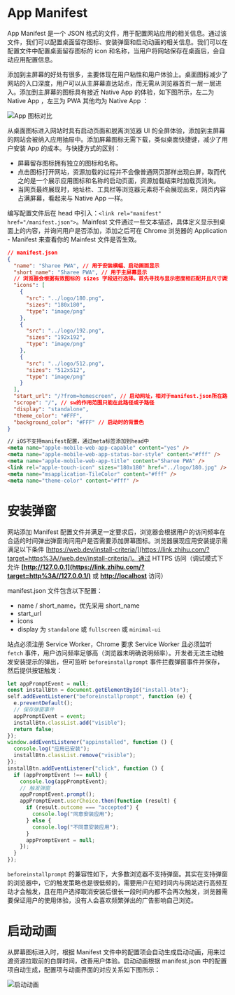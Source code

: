 # App Manifest

App Manifest 是一个 JSON 格式的文件，用于配置网站应用的相关信息。通过该文件，我们可以配置桌面留存图标、安装弹窗和启动动画的相关信息。我们可以在配置文件中配置桌面留存图标的 icon 和名称，当用户将网站保存在桌面后，会自动应用配置信息。

添加到主屏幕的好处有很多，主要体现在用户粘性和用户体验上。桌面图标减少了网站的入口深度，用户可以从主屏幕直达站点，而无需从浏览器首页一层一层进入。添加到主屏幕的图标具有接近 Native App 的体验，如下图所示，左二为 Native App ，左三为 PWA 其他均为 Native App ：

![App 图标对比](https://s3.ax1x.com/2021/01/25/sOZLCQ.png)

从桌面图标进入网站时具有启动页面和脱离浏览器 UI 的全屏体验，添加到主屏幕的网站会被纳入应用抽屉中。添加屏幕图标无需下载，类似桌面快捷键，减少了用户安装 App 的成本。与快捷方式的区别：

- 屏幕留存图标拥有独立的图标和名称。
- 点击图标打开网站，资源加载的过程并不会像普通网页那样出现白屏，取而代之的是一个展示应用图标和名称的启动页面，资源加载结束时加载页消失。
- 当网页最终展现时，地址栏、工具栏等浏览器元素将不会展现出来，网页内容占满屏幕，看起来与 Native App 一样。

编写配置文件后在 head 中引入：`<link rel="manifest" href="/manifest.json">`。Mainfest 文件通过一些文本描述，具体定义显示到桌面上的内容，并询问用户是否添加，添加之后可在 Chrome 浏览器的 Application - Manifest 来查看你的 Mainfest 文件是否生效。

```json
// manifest.json
{
  "name": "Sharee PWA", // 用于安装横幅、启动画面显示
  "short_name": "Sharee PWA", // 用于主屏幕显示
  // 浏览器会根据有效图标的 sizes 字段进行选择。首先寻找与显示密度相匹配并且尺寸调整到 48dp 屏幕密度的图标
  "icons": [
    {
      "src": "../logo/180.png",
      "sizes": "180x180",
      "type": "image/png"
    },
    {
      "src": "../logo/192.png",
      "sizes": "192x192",
      "type": "image/png"
    },
    {
      "src": "../logo/512.png",
      "sizes": "512x512",
      "type": "image/png"
    }
  ],
  "start_url": "/?from=homescreen", // 启动网址，相对于manifest.json所在路径
  "scrope": "/", // sw的作用范围只能在此路径或子路径
  "display": "standalone",
  "theme_color": "#FFF",
  "background_color": "#FFF" // 启动时的背景色
}
```

```html
// iOS不支持manifest配置，通过meta标签添加到head中
<meta name="apple-mobile-web-app-capable" content="yes" />
<meta name="apple-mobile-web-app-status-bar-style" content="#fff" />
<meta name="apple-mobile-web-app-title" content="Sharee PWA" />
<link rel="apple-touch-icon" sizes="180x180" href="../logo/180.jpg" />
<meta name="msapplication-TileColor" content="#fff" />
<meta name="theme-color" content="#fff" />
```

# 安装弹窗

网站添加 Manifest 配置文件并满足一定要求后，浏览器会根据用户的访问频率在合适的时间弹出弹窗询问用户是否需要添加屏幕图标。浏览器展现应用安装提示需满足以下条件 [https://web.dev/install-criteria/](https://link.zhihu.com/?target=https%3A//web.dev/install-criteria/)。通过 HTTPS 访问（调试模式下允许 **[http://127.0.0.1](https://link.zhihu.com/?target=http%3A//127.0.0.1/)** 或 **[http://localhost](https://link.zhihu.com/?target=http%3A//localhost/)** 访问）

manifest.json 文件包含以下配置：

- name / short_name，优先采用 short_name
- start_url
- icons
- display 为 `standalone` 或 `fullscreen` 或 `minimal-ui`

站点必须注册 Service Worker，Chrome 要求 Service Worker 且必须监听 `fetch` 事件，用户访问频率足够高（浏览器未明确说明频率）。开发者无法主动触发安装提示的弹出，但可监听 `beforeinstallprompt` 事件拦截弹窗事件并保存，然后提供按钮触发：

```js
let appPromptEvent = null;
const installBtn = document.getElementById("install-btn");
self.addEventListener("beforeinstallprompt", function (e) {
  e.preventDefault();
  // 保存弹窗事件
  appPromptEvent = event;
  installBtn.classList.add("visible");
  return false;
});
window.addEventListener("appinstalled", function () {
  console.log("应用已安装");
  installBtn.classList.remove("visible");
});
installBtn.addEventListener("click", function () {
  if (appPromptEvent !== null) {
    console.log(appPromptEvent);
    // 触发弹窗
    appPromptEvent.prompt();
    appPromptEvent.userChoice.then(function (result) {
      if (result.outcome === "accepted") {
        console.log("同意安装应用");
      } else {
        console.log("不同意安装应用");
      }
      appPromptEvent = null;
    });
  }
});
```

`beforeinstallprompt` 的兼容性如下，大多数浏览器不支持弹窗。其实在支持弹窗的浏览器中，它的触发策略也是很低频的，需要用户在短时间内与网站进行高频互动才会触发，且在用户选择取消安装后很长一段时间内都不会再次触发，浏览器需要保证用户的使用体验，没有人会喜欢频繁弹出的广告影响自己浏览。

# 启动动画

从屏幕图标进入时，根据 Manifest 文件中的配置项会自动生成启动动画，用来过渡资源拉取前的白屏时间，改善用户体验。启动动画根据 manifest.json 中的配置项自动生成，配置项与动画界面的对应关系如下图所示：

![启动动画](https://s3.ax1x.com/2021/01/25/sOKj0I.png)

